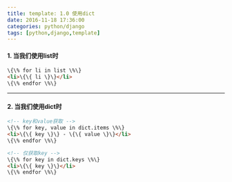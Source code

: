 ```yaml
---
title: template: 1.0 使用dict
date: 2016-11-18 17:36:00
categories: python/django
tags: [python,django,template]
---
```


#### 1. 当我们使用list时
``` html
\{\% for li in list \%\}
<li>\{\{ li \}\}</li>
\{\% endfor \%\}
```
----
#### 2. 当我们使用dict时
``` html
<!-- key和value获取 -->
\{\% for key, value in dict.items \%\}
<li>\{\{ key \}\} - \{\{ value \}\}</li>
\{\% endfor \%\}

<!-- 仅获取key -->
\{\% for key in dict.keys \%\}
<li>\{\{ key \}\}</li>
\{\% endfor \%\}
```
